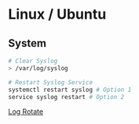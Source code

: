 # Linux / Ubuntu

## System

```bash
# Clear Syslog
> /var/log/syslog
```

```bash
# Restart Syslog Service
systemctl restart syslog # Option 1
service syslog restart # Option 2
```

[Log Rotate](https://stackoverflow.com/questions/35638219/ubuntu-large-syslog-and-kern-log-files?utm_source=pocket_mylist)

